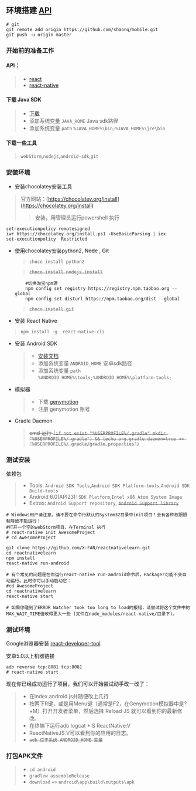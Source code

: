 ## 环境搭建 [API](https://github.com/shaonq/mobile/blob/master/md/)
```
# git 
git remote add origin https://github.com/shaonq/mobile.git
git push -u origin master
```

### 开始前的准备工作
#### API：
>+ [react](https://tianxiangbing.github.io/react-cn/)
>+ [react-native](http://reactnative.cn/docs/0.40/activityindicator.html#content)

#### 下载 Java SDK

>- [下载]()        
>- 添加系统变量 `JAVA_HOME` Java sdk路径        
>- 添加系统变量 `path`  `%JAVA_HOME%\bin;%JAVA_HOME%\jre\bin`

#### 下载一些工具
> `webStorm`,`nodejs`,`android-sdk`,`git`

### 安装环境

* 安装chocolatey安装工具
 >  官方网站：[https://chocolatey.org/install](https://chocolatey.org/install)
 >> 安装，用管理员运行powershell 执行
```
set-executionpolicy remotesigned
iwr https://chocolatey.org/install.ps1 -UseBasicParsing | iex
set-executionpolicy  Restricted
```
 > 
 
* 使用chocolatey安装python2, ~~Node~~ , ~~Git~~ 
  > `choco install python2`
  
  >  ~~`choco install nodejs.install`~~ 

  ```
      #切换淘宝npm源
      npm config set registry https://registry.npm.taobao.org --global
      npm config set disturl https://npm.taobao.org/dist --global
    ```
  > ~~`choco install git`~~ 
  
*  安装 React Native
 > `npm install -g  react-native-cli`

*  安装 Android SDK
	>- [安装文档](https://dsx.bugly.qq.com/repository/1)
    >- 添加系统变量 `ANDROID_HOME` 安卓sdk路径
    >-  添加系统变量 `path`  `%ANDROID_HOME%\tools;%ANDROID_HOME%\platform-tools;`
* 模拟器

    > - 下载 [genymotion](https://www.genymotion.com/download/) 
	> - 注册 genymotion 账号

* Gradle Daemon
	> ~~cmd 运行
`(if not exist "%USERPROFILE%/.gradle" mkdir "%USERPROFILE%/.gradle") && (echo org.gradle.daemon=true >> "%USERPROFILE%/.gradle/gradle.properties")`~~

### 测试安装
依赖包
 >+ Tools: `Android SDK Tools`,`Android SDK Platform-tools`,`Android SDK Build-tools`
 >+ Android 6.0(API23): `SDK Platform`,`Intel x86 Atom System Image`
 >+ Extras: `Android Support repository`, ~~`Android Support library`~~ 

```
# Windows用户请注意，请不要在命令行默认的System32目录中init项目！会有各种权限限制导致不能运行！
#打开一个空的webStorm项目，在Terminal 执行
# react-native init AwesomeProject
# cd AwesomeProject

git clone https://github.com/X-FAN/reactnativelearn.git
cd reactnativelearn
npm install
react-native run-android

# 有个常见的问题是在你运行react-native run-android命令后，Packager可能不会自动运行。此时你可以手动启动它：
#cd AwesomeProject
cd reactnativelearn
react-native start

# 如果你碰到了ERROR Watcher took too long to load的报错，请尝试将这个文件中的MAX_WAIT_TIME值改得更大一些 (文件在node_modules/react-native/目录下)。

```
### 测试环境
Google浏览器安装 [react-developer-tool](https://chrome.google.com/webstore/detail/react-developer-tools/fmkadmapgofadopljbjfkapdkoienihi?utm_source=chrome-ntp-icon)

安卓5.0以上机器链接
```
adb reverse tcp:8081 tcp:8081
# react-native start

```
现在你已经成功运行了项目，我们可以开始尝试动手改一改了：


> - 在index.android.js并随便改上几行
> - 按两下R键，或是用Menu键（通常是F2，在Genymotion模拟器中是?+M）打开开发者菜单，然后选择 Reload JS 就可以看到你的最新修改。
> - 在终端下运行adb logcat *:S ReactNative:V 
> -  ReactNativeJS:V可以看到你的应用的日志。
> - ~~`adb 位于系统 ANDROID_HOME 变量`~~

### 打包APK文件

>- `cd android`
>- `gradlew assembleRelease`
>- `download` `=>` `android\app\build\outputs\apk`


  
